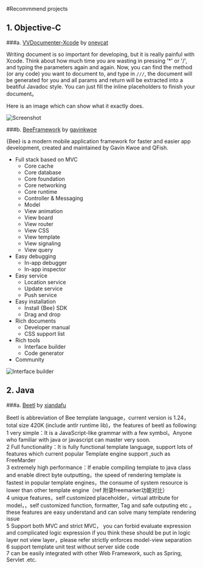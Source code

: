 #Recommmend projects

## 1. Objective-C

###a. [VVDocumenter-Xcode](https://github.com/onevcat/VVDocumenter-Xcode) by [onevcat](https://github.com/onevcat)

Writing document is so important for developing, but it is really painful with Xcode. Think about how much time you are wasting in pressing '*' or '/', and typing the parameters again and again. Now, you can find the method (or any code) you want to document to, and type in `///`, the document will be generated for you and all params and return will be extracted into a beatiful Javadoc style. You can just fill the inline placeholders to finish your document。

Here is an image which can show what it exactly does.

![Screenshot](https://raw.github.com/onevcat/VVDocumenter-Xcode/master/ScreenShot.gif)

###b. [BeeFramework](https://github.com/gavinkwoe/BeeFramework) by [gavinkwoe](https://github.com/gavinkwoe)

{Bee} is a modern mobile application framework for faster and easier app development, created and maintained by Gavin Kwoe and QFish.

* Full stack based on MVC
  * Core cache
  * Core database
  * Core foundation
  * Core networking
  * Core runtime
  * Controller & Messaging
  * Model
  * View animation
  * View board
  * View router
  * View CSS
  * View template
  * View signaling
  * View query
* Easy debugging
  * In-app debugger
  * In-app inspector
* Easy service
  * Location service
  * Update service
  * Push service
* Easy installation
  * Install {Bee} SDK
  * Drag and drop
* Rich documents
  * Developer manual
  * CSS support list
* Rich tools
  * Interface builder
  * Code generator
* Community

![Interface builder](http://blog.whatsbug.com/wp-content/uploads/2013/07/beeibpreview.gif)

## 2. Java


###a. [Beetl](https://github.com/xiandafu/beetl1.2) by [xiandafu](https://github.com/xiandafu)

Beetl is abbreviation of Bee template language，current version is 1.24，total size 420K (include antlr runtime lib)，the features of beetl as following:    
1 very simple：It is a JavaScript-like grammar with a few symbol。Anyone who familiar with java or javascript can master very soon.    
2 Full functionality：It is fully functional template language, support lots of features which current popular Template engine support ,such as FreeMarder    
3 extremely high performance：If enable compiling template to java class and enable direct byte outputting，the speed of rendering template is fastest in popular template engines，the consume of system resource is lower than other template engine（ref 附录freemarker功能对比）    
4 unique features，self customized placeholder，virtual attribute for model，，self customized function, formatter, Tag and safe outputing etc 。these features are easy understand and can solve many template rendering issue    
5 Support both MVC and strict MVC， you can  forbid  evaluate expression  and complicated logic expression if you think these should be put in logic layer not view layer，please refer strictly enforces model-view separation    
6 support template unit test without server side code    
7 can be easily integrated with other Web Framework, such as Spring, Servlet .etc.    

